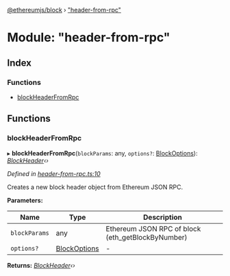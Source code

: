 [@ethereumjs/block](../README.md) › ["header-from-rpc"](_header_from_rpc_.md)

# Module: "header-from-rpc"

## Index

### Functions

* [blockHeaderFromRpc](_header_from_rpc_.md#blockheaderfromrpc)

## Functions

###  blockHeaderFromRpc

▸ **blockHeaderFromRpc**(`blockParams`: any, `options?`: [BlockOptions](../interfaces/_index_.blockoptions.md)): *[BlockHeader](../classes/_header_.blockheader.md)‹›*

*Defined in [header-from-rpc.ts:10](https://github.com/ethereumjs/ethereumjs-monorepo/blob/master/packages/block/src/header-from-rpc.ts#L10)*

Creates a new block header object from Ethereum JSON RPC.

**Parameters:**

Name | Type | Description |
------ | ------ | ------ |
`blockParams` | any | Ethereum JSON RPC of block (eth_getBlockByNumber) |
`options?` | [BlockOptions](../interfaces/_index_.blockoptions.md) | - |

**Returns:** *[BlockHeader](../classes/_header_.blockheader.md)‹›*
